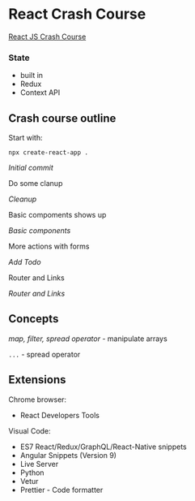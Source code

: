 # React Crash Course

[React JS Crash Course](https://www.youtube.com/watch?v=sBws8MSXN7A)

### State

- built in
- Redux 
- Context API

## Crash course outline


Start with:

```
npx create-react-app .
```

*Initial commit*

Do some clanup 

*Cleanup*

Basic compoments shows up

*Basic components*

More actions with forms

*Add Todo*

Router and Links

*Router and Links*

## Concepts

*map, filter, spread operator* - manipulate arrays

`...` - spread operator



## Extensions

Chrome browser:

* React Developers Tools 

Visual Code:

* ES7 React/Redux/GraphQL/React-Native snippets
* Angular Snippets (Version 9)
* Live Server
* Python
* Vetur
* Prettier - Code formatter


